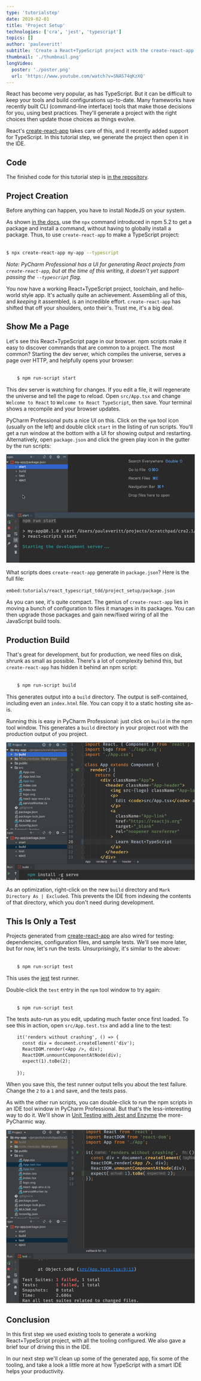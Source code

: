 ```yaml
---
type: 'tutorialstep'
date: 2019-02-01
title: 'Project Setup'
technologies: ['cra', 'jest', 'typescript']
topics: []
author: 'pauleveritt'
subtitle: 'Create a React+TypeScript project with the create-react-app scaffolding tool.'
thumbnail: './thumbnail.png'
longVideo:
  poster: './poster.png'
  url: 'https://www.youtube.com/watch?v=SNAS74qKzXQ'
---
```


React has become very popular, as has TypeScript. But it can be difficult to
keep your tools and build configurations up-to-date. Many frameworks have
recently built CLI (command-line interface) tools that make those decisions
for you, using best practices. They'll generate a project with the right
choices then update those choices as things evolve.

React's [create-react-app](../../../technologies/cra) takes care of 
this, and it recently added support for TypeScript. In this tutorial 
step, we generate the project then open it in the IDE.

## Code

The finished code for this tutorial step is 
[in the repository](https://github.com/JetBrains/pycharm_guide/tree/master/demos/tutorials/react_typescript_tdd/project_setup).

## Project Creation

Before anything can happen, you have to install NodeJS on your system.

As shown [in the docs](https://levelup.gitconnected.com/typescript-and-react-using-create-react-app-a-step-by-step-guide-to-setting-up-your-first-app-6deda70843a4), 
use the `npx` command introduced in npm 5.2 to get a package and install 
a command, without having to globally install a package. Thus, to 
use `create-react-app` to make a TypeScript project:

```bash

$ npx create-react-app my-app --typescript
```

*Note: PyCharm Professional has a UI for generating React projects 
from `create-react-app`, but at the time of this writing, it doesn't 
yet support passing the `--typescript` flag.*

You now have a working React+TypeScript project, toolchain, and hello-world
style app. It's actually quite an achievement. Assembling all of this, and
*keeping* it assembled, is an incredible effort. `create-react-app` has 
shifted that off your shoulders, onto their's. Trust me, it's a big deal.

## Show Me a Page

Let's see this React+TypeScript page in our browser. npm scripts make
it easy to discover commands that are common to a project. The most common?
Starting the dev server, which compiles the universe, serves a page over
HTTP, and helpfully opens your browser:

```bash

    $ npm run-script start
```

This dev server is watching for changes. If you edit a file, it will
regenerate the universe and tell the page to reload. Open `src/App.tsx`
and change `Welcome to React` to `Welcome to React TypeScript`, then
save. Your terminal shows a recompile and your browser updates.

PyCharm Professional puts a nice UI on this. Click on the `npm` tool icon
(usually on the left) and double click `start` in the listing of run
scripts. You'll get a run window at the bottom with a UI for showing
output and restarting. Alternatively, open `package.json` and click the
green play icon in the gutter by the run scripts:

![Running the npm start script](./screenshots/starting.png)

What scripts does `create-react-app` generate in `package.json`? Here 
is the full file:

`embed:tutorials/react_typescript_tdd/project_setup/package.json`

As you can see, it's quite compact. The genius of `create-react-app` 
lies in moving a bunch of configuration to files it manages in its 
packages. You can then upgrade those packages and gain new/fixed 
wiring of all the JavaScript build tools.

## Production Build

That's great for development, but for production, we need files on disk,
shrunk as small as possible. There's a lot of complexity behind this, but
`create-react-app` has hidden it behind an npm script:

```bash

    $ npm run-script build
```

This generates output into a `build` directory. The output is
self-contained, including even an `index.html` file. You can copy it to a
static hosting site as-is.

Running this is easy in PyCharm Professional: just click on `build` in the
npm tool window. This generates a `build` directory in your project root 
with the production output of you project. 

![Generating a production build](./screenshots/building.png)

As an optimization, right-click on the new ``build``
directory and ``Mark Directory As | Excluded``. This prevents the IDE from
indexing the contents of that directory, which you don't need during
development.

## This Is Only a Test

Projects generated from [create-react-app](../../../technologies/cra) 
are also wired for testing: dependencies, configuration files, and sample 
tests. We'll see more later, but for now, let's run the tests. 
Unsurprisingly, it's similar to the above:

```bash

    $ npm run-script test
```

This uses the [jest](../../../technologies/jest) test runner.

Double-click the `test` entry in the `npm` tool window to try again:

```bash

    $ npm run-script test
```

The tests auto-run as you edit, updating much faster once first loaded. To
see this in action, open `src/App.test.tsx` and add a line to the test:

```typescript{5}
    it('renders without crashing', () => {
      const div = document.createElement('div');
      ReactDOM.render(<App />, div);
      ReactDOM.unmountComponentAtNode(div);
      expect(1).toBe(2);
      
    });
```

When you save this, the test runner output tells you about the test failure.
Change the `2` to a `1` and save, and the tests pass.

As with the other run scripts, you can double-click to run the npm scripts
in an IDE tool window in PyCharm Professional. But that's the less-interesting
way to do it. We'll show in [Unit Testing with Jest and Enzyme](../testing/) 
the more-PyCharmic way.

![Running the npm test script while editing a test](screenshots/testing.png)

## Conclusion

In this first step we used existing tools to generate a working
React+TypeScript project, with all the tooling configured. We also gave a
brief tour of driving this in the IDE.

In our next step we'll clean up some of the generated app, fix some of the
tooling, and take a look a little more at how TypeScript with a smart IDE
helps your productivity.
